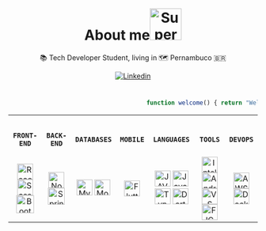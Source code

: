 <h1 align="center">About me<a href="#"><img width="64" height="64" src="https://c.tenor.com/0Ez-AxaM_9EAAAAi/paper-mario.gif" alt="Super Mario"></a></h1>

<p align="center">📚 Tech Developer Student, living in 🗺️ Pernambuco 🇧🇷</p>

<p align="center">
<a href="https://www.linkedin.com/in/leonardosantino/"><img src="https://img.shields.io/badge/linkedin-%230077B5.svg?&style=for-the-badge&logo=linkedin&logoColor=white" alt="Linkedin" title="Linkedin"></a>
</p>

#
   
```javascript
                                       function welcome() { return "Welcome !!!" }
```

<table>
<tr>
<th>

      FRONT-END
</th>
<th>

      BACK-END
</th>
<th>

      DATABASES
</th>
<th>

      MOBILE
</th>
<th>

      LANGUAGES
</th>
<th>

      TOOLS
</th>
<th>

      DEVOPS
</th>
</tr>

<tr>
   
<!--- FRONT-END --->
<td align="center">
<a href="#"><img width="32" height="32" src="https://xesque.rocketseat.dev/platform/tech/reactjs.svg" alt="ReactJS" title="ReactJS"></a>
<a href="#"><img width="32" height="32" src="https://cdn-icons-png.flaticon.com/512/919/919831.png" alt="Sass" title="Sass"></a>
<a href="#"><img width="36" height="36" src="https://img.icons8.com/color/48/000000/bootstrap.png" alt="Bootstrap" title="Bootstrap"></a>
</td>
   
<!--- BACK-END --->
<td align="center">
<a href="#"><img width="32" height="32" src="https://xesque.rocketseat.dev/platform/tech/node.svg" alt="Node.JS" title="Node.JS"></a>
<a href="#"><img width="34" height="34" src="https://img.icons8.com/color/48/000000/spring-logo.png" alt="Spring boot" title="Spring boot"></a>
</td>
   
<!--- DATABASES --->
<td align="center">
<a href="#"><img width="32" height="32" src="https://xesque.rocketseat.dev/platform/tech/mysql.svg" alt="MySQL" title="MySQL"></a>
<a href="#"><img width="32" height="32" src="https://xesque.rocketseat.dev/platform/tech/mongodb.svg" alt="MongoDB" title="MongoDB"></a>
</td>
   
<!--- MOBILE --->
<td align="center">
<a href="#"><img width="32" height="32" src="https://xesque.rocketseat.dev/platform/tech/flutter.svg" alt="Flutter" title="Flutter"></a>
</td>
   
<!--- LANGUAGES --->
<td align="center">
<a href="#"><img width="32" height="32" src="https://xesque.rocketseat.dev/platform/tech/java.svg" alt="JAVA" title="JAVA"></a>
<a href="#"><img width="32" height="32" src="https://xesque.rocketseat.dev/platform/tech/javascript.svg" alt="JavaScript" title="JavaScript"></a>
<a href="#"><img width="32" height="32" src="https://xesque.rocketseat.dev/platform/tech/typescript.svg" alt="TypeScript" title="TypeScript"></a>
<a href="#"><img width="32" height="32" src="https://xesque.rocketseat.dev/platform/tech/dart.svg" alt="Dart" title="Dart"></a>
</td>

<!--- TOOLS --->
<td align="center">
<a href="#"><img width="32" height="32" src="https://img.icons8.com/color/48/000000/intellij-idea.png" alt="Intellij" title="Intellij"></a>
<a href="#"><img width="32" height="32" src="https://img.icons8.com/color/48/000000/android-studio--v3.png" alt="Android Studio" title="Android Studio"></a>
<a href="#"><img width="32" height="32" src="https://img.icons8.com/color/48/000000/visual-studio-code-2019.png" alt="VS Code" title="VS Code"></a>
<a href="#"><img width="32" height="32" src="https://img.icons8.com/color/48/000000/figma--v1.png" alt="FIGMA" title="FIGMA"></a>
</td>
   
<!--- DEVOPS --->
<td align="center">   
<a href="#"><img width="32" height="32" src="https://xesque.rocketseat.dev/platform/tech/aws.svg" alt="AWS" title="AWS"></a>
<a href="#"><img width="32" height="32" src="https://xesque.rocketseat.dev/platform/tech/docker.svg" alt="Docker" title="Docker"></a>
</td>
</tr>
</table>

<!---
LeonardoSantino/LeonardoSantino is a ✨ special ✨ repository because its `README.md` (this file) appears on your GitHub profile.
You can click the Preview link to take a look at your changes.
--->
